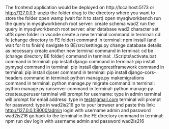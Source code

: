 The frontend application would be deployed on http://localhost:5173 or http://127.0.0.1:
unzip the folder
drag to the directory where you want to store the folder
open wamp (wait for it to start)
open mysqlworkbench
run the query in mysqlworkbench root server: create schema wad2 
run the query in mysqlworkbench root server: alter database wad2 character set utf8
open folder in vscode
create a new terminal
command in terminal: cd fe (change directory to FE folder)
command in terminal: npm install (and wait for it to finish)
navigate to BE/src/settings.py
change database details as necessary
create another new terminal
command in terminal: cd be (change directory BE folder)
command in terminal: .\Scripts\activate.bat
command in terminal: pip install django
command in terminal: pip install pymysql
command in terminal: pip install djangorestframework
command in terminal: pip install djoser
command in terminal: pip install django-cors-headers
command in terminal: python manage.py makemigrations
command in terminal: python manage.py migrate
command in terminal: python manage.py runserver
command in terminal: python manage.py createsuperuser
terminal will prompt for username: type in admin
terminal will prompt for email address: type in test@gmail.com
terminal will prompt for password: type in wad2is216
go to your browser and paste this link: http://127.0.0.1:8000/admin
login with username admin and password wad2is216
go back to the terminal in the FE directory
command in terminal: npm run dev
login with username admin and password wad2is216
